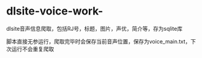 # dlsite-voice-work-
dlsite音声信息爬取，包括RJ号，标题，图片，声优，简介等，存为sqlite库

脚本直接无参运行，爬取完毕时会保存当前音声位置，保存为voice_main.txt，下次运行不会重复爬取
